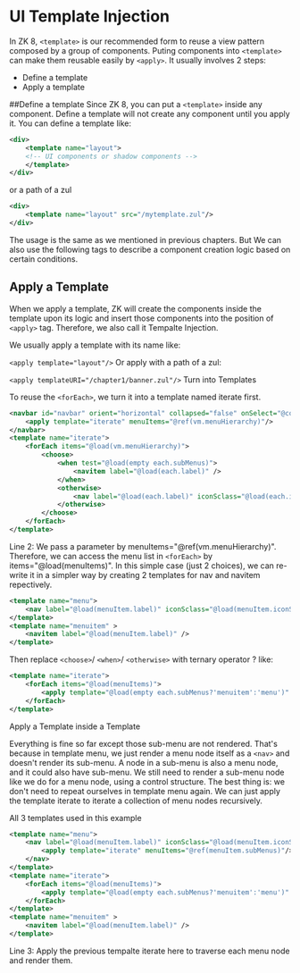 # UI Template Injection

In ZK 8, `<template>` is our recommended form to reuse a view pattern composed by a group of components. Puting components into `<template>` can make them reusable easily by `<apply>`. It usually involves 2 steps:

- Define a template
- Apply a template

##Define a template
Since ZK 8, you can put a `<template>` inside any component. Define a template will not create any component until you apply it. You can define a template like:

```xml
<div>
    <template name="layout">
    <!-- UI components or shadow components -->
    </template>
</div>
```
or a path of a zul

```xml
<div>
    <template name="layout" src="/mytemplate.zul"/>
</div>
```
The usage is the same as we mentioned in previous chapters. But We can also use the following tags to describe a component creation logic based on certain conditions.

## Apply a Template

When we apply a template, ZK will create the components inside the template upon its logic and insert those components into the position of `<apply>` tag. Therefore, we also call it Tempalte Injection.

We usually apply a template with its name like:

`<apply template="layout"/>`
Or apply with a path of a zul:

`<apply templateURI="/chapter1/banner.zul"/>`
Turn into Templates

To reuse the `<forEach>`, we turn it into a template named iterate first.

```xml
<navbar id="navbar" orient="horizontal" collapsed="false" onSelect="@command('navigate')" >
    <apply template="iterate" menuItems="@ref(vm.menuHierarchy)"/>
</navbar>
<template name="iterate">
    <forEach items="@load(vm.menuHierarchy)">
        <choose>
            <when test="@load(empty each.subMenus)">
                <navitem label="@load(each.label)" />
            </when>
            <otherwise>
                <nav label="@load(each.label)" iconSclass="@load(each.iconSclass)"/>
            </otherwise>
        </choose>
    </forEach>
</template>
```
Line 2: We pass a parameter by menuItems="@ref(vm.menuHierarchy)". Therefore, we can access the menu list in `<forEach>` by items="@load(menuItems)".
In this simple case (just 2 choices), we can re-write it in a simpler way by creating 2 templates for nav and navitem repectively.

```xml
<template name="menu">
    <nav label="@load(menuItem.label)" iconSclass="@load(menuItem.iconSclass)"/>
</template>
<template name="menuitem" >
    <navitem label="@load(menuItem.label)" />
</template>
```
Then replace `<choose>`/ `<when>`/ `<otherwise>` with ternary operator ? like:

```xml
<template name="iterate">
    <forEach items="@load(menuItems)">
        <apply template="@load(empty each.subMenus?'menuitem':'menu')" menuItem="@ref(each)"/>
    </forEach>
</template>
```
Apply a Template inside a Template

Everything is fine so far except those sub-menu are not rendered. That's because in template menu, we just render a menu node itself as a `<nav>` and doesn't render its sub-menu. A node in a sub-menu is also a menu node, and it could also have sub-menu. We still need to render a sub-menu node like we do for a menu node, using a control structure. The best thing is: we don't need to repeat ourselves in template menu again. We can just apply the template iterate to iterate a collection of menu nodes recursively.

All 3 templates used in this example

```xml
<template name="menu">
    <nav label="@load(menuItem.label)" iconSclass="@load(menuItem.iconSclass)">
        <apply template="iterate" menuItems="@ref(menuItem.subMenus)"/>
    </nav>
</template>
<template name="iterate">
    <forEach items="@load(menuItems)">
        <apply template="@load(empty each.subMenus?'menuitem':'menu')" menuItem="@ref(each)"/>
    </forEach>
</template>
<template name="menuitem" >
    <navitem label="@load(menuItem.label)" />
</template>
```
Line 3: Apply the previous tempalte iterate here to traverse each menu node and render them.
